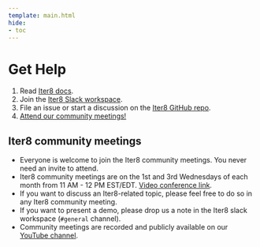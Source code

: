 ```yaml
---
template: main.html
hide:
- toc
---
```


# Get Help

1. Read [Iter8 docs](https://iter8.tools).
2. Join the [Iter8 Slack workspace](https://join.slack.com/t/iter8-tools/shared_invite/zt-awl2se8i-L0pZCpuHntpPejxzLicbmw).
3. File an issue or start a discussion on the [Iter8 GitHub repo](https://github.com/iter8-tools/iter8).
4. [Attend our community meetings!](#iter8-community-meetings)

## Iter8 community meetings

- Everyone is welcome to join the Iter8 community meetings. You never need an
invite to attend.
- Iter8 community meetings are on the 1st and 3rd Wednesdays of each month from 11 AM - 12 PM EST/EDT. [Video
conference link](https://meet.google.com/ocg-bzoa-gqe). 
- If you want to discuss an Iter8-related topic, please feel free to do so in any Iter8 community meeting.
- If you want to present a demo, please drop us a note in the Iter8 slack workspace (`#general` channel).
- Community meetings are recorded and publicly available on our [YouTube channel](https://www.youtube.com/channel/UCVybpnQAhr1o-QRPHBNdUgg).
